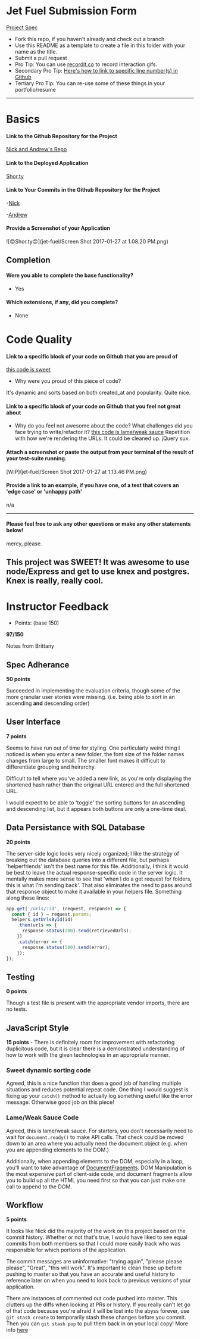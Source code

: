 # Jet Fuel Submission Form

[Project Spec](http://frontend.turing.io/projects/jet-fuel.html)

* Fork this repo, if you haven't already and check out a branch
* Use this README as a template to create a file in this folder with your name as the title.
* Submit a pull request
* Pro Tip: You can use [recordit.co](http://recordit.co/) to record interaction gifs.
* Secondary Pro Tip: [Here's how to link to specific line number(s) in Github](http://stackoverflow.com/questions/23821235/how-to-link-to-specific-line-number-on-github)
* Tertiary Pro Tip: You can re-use some of these things in your portfolio/resume

------

# Basics

#### Link to the Github Repository for the Project
[Nick and Andrew's Repo](https://github.com/nnchambs/jet-fuel/)

#### Link to the Deployed Application
[Shor.ty](https://sh-orty.herokuapp.com/)

#### Link to Your Commits in the Github Repository for the Project

-[Nick](https://github.com/nnchambs/jet-fuel/commits?author=nnchambs)

-[Andrew](hhttps://github.com/nnchambs/jet-fuel/commits?author=andrewLcrist)

#### Provide a Screenshot of your Application
![😍Shor.ty😍](jet-fuel/Screen Shot 2017-01-27 at 1.08.20 PM.png)

## Completion

#### Were you able to complete the base functionality?
* Yes

#### Which extensions, if any, did you complete?

- None

# Code Quality

#### Link to a specific block of your code on Github that you are proud of
[this code is sweet](https://github.com/nnchambs/jet-fuel/blob/master/helperfriends.js#L53-L61)
* Why were you proud of this piece of code?

It's dynamic and sorts based on both created_at and popularity. Quite nice.

#### Link to a specific block of your code on Github that you feel not great about
* Why do you feel not awesome about the code? What challenges did you face trying to write/refactor it?
[this code is lame/weak sauce](https://github.com/nnchambs/jet-fuel/blob/master/public/index.js#L47-L97)
Repetition with how we're rendering the URLs. It could be cleaned up. jQuery sux.
#### Attach a screenshot or paste the output from your terminal of the result of your test-suite running.
[WIP](jet-fuel/Screen Shot 2017-01-27 at 1.13.46 PM.png)

#### Provide a link to an example, if you have one, of a test that covers an 'edge case' or 'unhappy path'

n/a

-----

#### Please feel free to ask any other questions or make any other statements below!

mercy, please.

This project was SWEET! It was awesome to use node/Express and get to use knex and postgres. Knex is really, really cool. 
-----


# Instructor Feedback

- Points: (base 150)

**97/150**

Notes from Brittany

## Spec Adherance

**50 points**

Succeeded in implementing the evaluation criteria, though some of the more granular user stories were missing. (i.e. being able to sort in an ascending **and** descending order)

## User Interface

**7 points**

Seems to have run out of time for styling. One particularly weird thing I noticed is when you enter a new folder, the font size of the folder names changes from large to small. The smaller font makes it difficult to differentiate grouping and heirarchy.

Difficult to tell where you've added a new link, as you're only displaying the shortened hash rather than the original URL entered and the full shortened URL.

I would expect to be able to 'toggle' the sorting buttons for an ascending and descending list, but it appears both buttons are only a one-time deal.

## Data Persistance with SQL Database

**20 points**

The server-side logic looks very nicely organized; I like the strategy of breaking out the database queries into a different file, but perhaps 'helperfriends' isn't the best name for this file. Additionally, I think it would be best to leave the actual response-specific code in the server logic. It mentally makes more sense to see that 'when I do a get request for folders, this is what I'm sending back'. That also eliminates the need to pass around that response object to make it available in your helpers file. Something along these lines:

```javascript
app.get('/urls/:id', (request, response) => {
  const { id } = request.params;
  helpers.getUrlsById(id)
    .then(urls => {
      response.status(200).send(retrievedUrls);
    })
    .catch(error => {
      response.status(500).send(error);
    });
});
```

## Testing

**0 points**

Though a test file is present with the appropriate vendor imports, there are no tests.

## JavaScript Style

**15 points** - There is definitely room for improvement with refactoring duplicitous code, but it is clear there is a demonstrated understanding of how to work with the given technologies in an appropriate manner. 

### Sweet dynamic sorting code
Agreed, this is a nice function that does a good job of handling multiple situations and reduces potential repeat code. One thing I would suggest is fixing up your `catch()` method to actually log something useful like the error message. Otherwise good job on this piece!

### Lame/Weak Sauce Code
Agreed, this is lame/weak sauce. For starters, you don't necessarily need to wait for `document.ready()` to make API calls. That check could be moved down to an area where you actually need the document object (e.g. when you are appending elements to the DOM.)

Additionally, when appending elements to the DOM, especially in a loop, you'll want to take advantage of [DocumentFragments](https://developer.mozilla.org/en-US/docs/Web/API/Document/createDocumentFragment). DOM Manipulation is the most expensive part of client-side code, and document fragments allow you to build up all the HTML you need first so that you can just make one call to append to the DOM.

## Workflow

**5 points**

It looks like Nick did the majority of the work on this project based on the commit history. Whether or not that's true, I would have liked to see equal commits from both members so that I could more easily track who was responsible for which portions of the application.

The commit messages are uninformative: "trying again", "please please please", "Great", "this will work". It's important to clean these up before pushing to master so that you have an accurate and useful history to reference later on when you need to look back to previous versions of your application.

There are instances of commented out code pushed into master. This clutters up the diffs when looking at PRs or history. If you really can't let go of that code because you're afraid it will be lost into the abyss forever, use `git stash create` to temporarily stash these changes before you commit. Then you can `git stash pop` to pull them back in on your local copy! More info [here](https://git-scm.com/docs/git-stash)